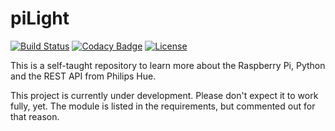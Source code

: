 # piLight
[![Build Status](https://travis-ci.com/ckittl/piLight.svg?branch=master)](https://travis-ci.com/ckittl/piLight)
[![Codacy Badge](https://api.codacy.com/project/badge/Grade/f6eba927c29f4298b78bdcbc76b4b346)](https://www.codacy.com/manual/ckittl/piLight?utm_source=github.com&amp;utm_medium=referral&amp;utm_content=ckittl/piLight&amp;utm_campaign=Badge_Grade)
[![License](https://img.shields.io/github/license/ckittl/pilight)](https://github.com/ckittl/pilight/blob/master/LICENSE)

This is a self-taught repository to learn more about the Raspberry Pi, Python and the REST API from Philips Hue.

This project is currently under development. Please don't expect it to work fully, yet.
The module is listed in the requirements, but commented out for that reason.
